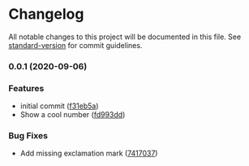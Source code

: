 # Changelog

All notable changes to this project will be documented in this file. See [standard-version](https://github.com/conventional-changelog/standard-version) for commit guidelines.

### 0.0.1 (2020-09-06)


### Features

* initial commit ([f31eb5a](https://github.com/mokkapps/changelog-generator-demo/commits/f31eb5a01b7e770a3540d2e5199d556278acfbb4))
* Show a cool number ([fd993dd](https://github.com/mokkapps/changelog-generator-demo/commits/fd993dd9db77e7f4bf9350172255336529cb1e80))


### Bug Fixes

* Add missing exclamation mark ([7417037](https://github.com/mokkapps/changelog-generator-demo/commits/74170373acee78ebf1119ea76680a8f4033bbcea))
